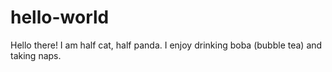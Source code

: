 # hello-world

Hello there!
I am half cat, half panda. 
I enjoy drinking boba (bubble tea) and taking naps.
